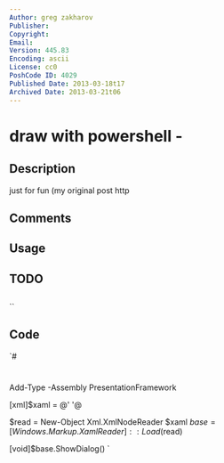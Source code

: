 ```yaml
---
Author: greg zakharov
Publisher: 
Copyright: 
Email: 
Version: 445.83
Encoding: ascii
License: cc0
PoshCode ID: 4029
Published Date: 2013-03-18t17
Archived Date: 2013-03-21t06
---
```


# draw with powershell - 

## Description

just for fun (my original post http

## Comments



## Usage



## TODO



## 

``

## Code

`#
 #
 Add-Type -Assembly PresentationFramework
 
 [xml]$xaml = @'
 <Window
     xmlns="http://schemas.microsoft.com/winfx/2006/xaml/presentation"
     xmlns:x="http://schemas.microsoft.com/winfx/2006/xaml"
     Width="423"
     Height="370"
     ResizeMode="NoResize"
     WindowStartupLocation="CenterScreen"
     Title="Butterfly">
   <Path
       Fill="Red"
       Data="M204.33 139.83 C196.33 133.33 206.68 132.82 206.58 132.58
             C192.33 97.08 169.35 81.41 167.58 80.58 C162.12 78.02
             159.48 78.26 160.45 76.97 C161.41 75.68 167.72 79.72
             168.58 80.33 C193.83 98.33 207.58 132.33 207.58 132.33
             C207.58 132.33 209.33 133.33 209.58 132.58 C219.58 103.08
             239.58 87.58 246.33 81.33 C253.08 75.08 256.63 74.47
             247.33 81.58 C218.58 103.58 210.34 132.23 210.83 132.33
             C222.33 134.83 211.33 140.33 211.83 139.83 C214.85 136.81
             214.83 145.83 214.83 145.83 C214.83 145.83 231.83 110.83
             298.33 66.33 C302.43 63.59 445.83 -14.67 395.83 80.83
             C393.24 85.79 375.83 105.83 375.83 105.83 C375.83 105.83
             377.33 114.33 371.33 121.33 C370.3 122.53 367.83 134.33
             361.83 140.83 C360.14 142.67 361.81 139.25 361.83 140.83
             C362.33 170.83 337.76 170.17 339.33 170.33 C348.83 171.33
             350.19 183.66 350.33 183.83 C355.83 190.33 353.83 191.83
             355.83 194.83 C366.63 211.02 355.24 210.05 356.83 212.83
             C360.83 219.83 355.99 222.72 357.33 224.83 C360.83 230.33
             354.75 233.84 354.83 235.33 C355.33 243.83 349.67 240.73
             349.83 244.33 C350.33 255.33 346.33 250.83 343.83 254.83
             C336.33 266.83 333.46 262.38 332.83 263.83 C329.83 270.83
             325.81 269.15 324.33 270.83 C320.83 274.83 317.33 274.83
             315.83 276.33 C308.83 283.33 304.86 278.39 303.83 278.83
             C287.83 285.83 280.33 280.17 277.83 280.33 C270.33 280.83
             271.48 279.67 269.33 277.83 C237.83 250.83 219.33 211.83
             215.83 206.83 C214.4 204.79 211.35 193.12 212.33 195.83
             C214.33 201.33 213.33 250.33 207.83 250.33 C202.33 250.33
             201.83 204.33 205.33 195.83 C206.43 193.16 204.4 203.72
             201.79 206.83 C196.33 213.33 179.5 250.83 147.59 277.83
             C145.42 279.67 146.58 280.83 138.98 280.33 C136.46 280.17
             128.85 285.83 112.65 278.83 C111.61 278.39 107.58 283.33
             100.49 276.33 C98.97 274.83 95.43 274.83 91.88 270.83
             C90.39 269.15 86.31 270.83 83.27 263.83 C82.64 262.38
             79.73 266.83 72.13 254.83 C69.6 250.83 65.54 255.33 66.05
             244.33 C66.22 240.73 60.48 243.83 60.99 235.33 C61.08
             233.84 54.91 230.33 58.45 224.83 C59.81 222.72 54.91
             219.83 58.96 212.83 C60.57 210.05 49.04 211.02 59.97
             194.83 C62 191.83 59.97 190.33 65.54 183.83 C65.69 183.66
             67.06 171.33 76.69 170.33 C78.28 170.17 53.39 170.83 53.9
             140.83 C53.92 139.25 55.61 142.67 53.9 140.83 C47.82
             134.33 45.32 122.53 44.27 121.33 C38.19 114.33 39.71
             105.83 39.71 105.83 C39.71 105.83 22.08 85.79 19.46 80.83
             C-31.19 -14.67 114.07 63.59 118.22 66.33 C185.58 110.83
             202 145.83 202 145.83 C202 145.83 202.36 143.28 203
             141.83 C203.64 140.39 204.56 140.02 204.33 139.83 z" />
 </Window>
 '@
 
 $read = New-Object Xml.XmlNodeReader $xaml
 $base = [Windows.Markup.XamlReader]::Load($read)
 
 [void]$base.ShowDialog()
`

